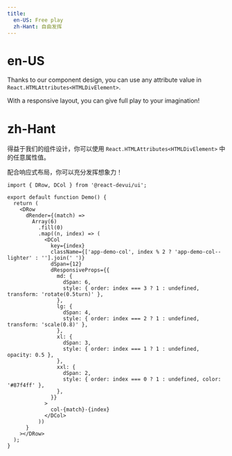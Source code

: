 ```yaml
---
title:
  en-US: Free play
  zh-Hant: 自由发挥
---
```


# en-US

Thanks to our component design, you can use any attribute value in `React.HTMLAttributes<HTMLDivElement>`.

With a responsive layout, you can give full play to your imagination!

# zh-Hant

得益于我们的组件设计，你可以使用 `React.HTMLAttributes<HTMLDivElement>` 中的任意属性值。

配合响应式布局，你可以充分发挥想象力！

```tsx
import { DRow, DCol } from '@react-devui/ui';

export default function Demo() {
  return (
    <DRow
      dRender={(match) =>
        Array(6)
          .fill(0)
          .map((n, index) => (
            <DCol
              key={index}
              className={['app-demo-col', index % 2 ? 'app-demo-col--lighter' : ''].join(' ')}
              dSpan={12}
              dResponsiveProps={{
                md: {
                  dSpan: 6,
                  style: { order: index === 3 ? 1 : undefined, transform: 'rotate(0.5turn)' },
                },
                lg: {
                  dSpan: 4,
                  style: { order: index === 2 ? 1 : undefined, transform: 'scale(0.8)' },
                },
                xl: {
                  dSpan: 3,
                  style: { order: index === 1 ? 1 : undefined, opacity: 0.5 },
                },
                xxl: {
                  dSpan: 2,
                  style: { order: index === 0 ? 1 : undefined, color: '#87f4ff' },
                },
              }}
            >
              col-{match}-{index}
            </DCol>
          ))
      }
    ></DRow>
  );
}
```
